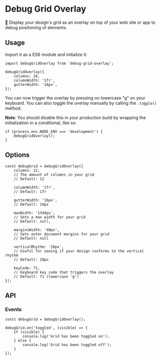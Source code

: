 # Debug Grid Overlay
🏁 Display your design's grid as an overlay on top of your web site or app to debug positioning of elements.


## Usage
Import it as a ES6 module and initialize it:
```
import debugGridOverlay from 'debug-grid-overlay';

debugGridOverlay({
    columns: 24,
    columnWidth: '1fr',
    gutterWidth: '16px',
});
```

You can now trigger the overlay by pressing on lowercase "g" on your keyboard. You can also toggle the overlay manually by calling the `.toggle()` method.

**Note**: You should disable this in your production build by wrapping the initialization in a conditional, like so:
```
if (process.env.NODE_ENV === 'development') {
    DebugGridOverlay();
}
```

## Options
```
const debugGrid = debugGridOverlay({
	columns: 12,
	// The amount of columns in your grid
	// Default: 12

	columnWidth: '1fr',
	// Default: 1fr

	gutterWidth: '16px',
	// Default: 16px

	maxWidth: '1344px',
	// Sets a max width for your grid
	// Default: null,

	marginsWidth: '40px',
	// Sets outer document margins for your grid
	// Default: null

	verticalRhythm: '20px',
	// Useful for seeing if your design conforms to the vertical rhythm
	// Default: 20px

	keyCode: 71,
	// Keyboard key code that triggers the overlay
	// Default: 71 (lowercase 'g')
});
```


## API
### Events
```
const debugGrid = debugGridOverlay();

debugGrid.on('toggled', (visible) => {
	if (visible) {
		console.log('Grid has been toggled on');
	} else {
		console.log('Grid has been toggled off');
	}
});
```
